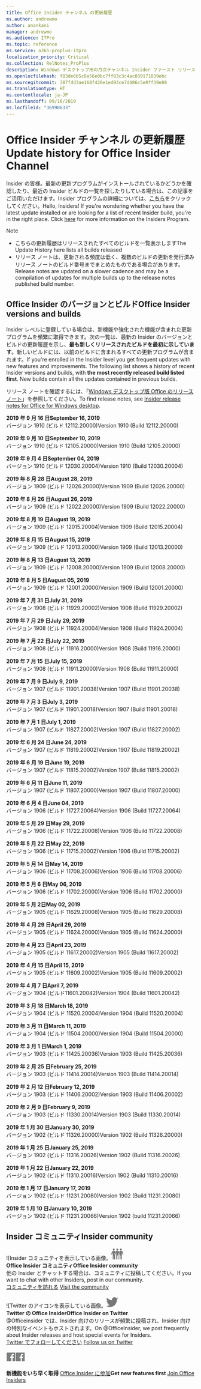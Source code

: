 ```yaml
---
title: Office Insider チャンネル の更新履歴
ms.author: andrewmo
author: anankani
manager: andrewmo
ms.audience: ITPro
ms.topic: reference
ms.service: o365-proplus-itpro
localization_priority: Critical
ms.collection: RelNotes_ProPlus
description: Windows デスクトップ用の月次チャンネル Insider ファースト リリースの更新履歴を Insider の皆様に提供します。
ms.openlocfilehash: f83de6b5c8a56e0bc7ff83c3c4ac039171839ebc
ms.sourcegitcommit: 387fdd3ae168f420e1ed93ce7d486c5e0ff39e88
ms.translationtype: HT
ms.contentlocale: ja-JP
ms.lasthandoff: 09/16/2019
ms.locfileid: "36998633"
---
```

# <a name="update-history-for-office-insider-channel"></a><span data-ttu-id="3a733-103">Office Insider チャンネル の更新履歴</span><span class="sxs-lookup"><span data-stu-id="3a733-103">Update history for Office Insider Channel</span></span>

<span data-ttu-id="3a733-p101">Insider の皆様。最新の更新プログラムがインストールされているかどうかを確認したり、最近の Insider ビルドの一覧を探したりしている場合は、この記事をご活用いただけます。Insider プログラムの詳細については、[こちら](https://insider.office.com/)をクリックしてください。</span><span class="sxs-lookup"><span data-stu-id="3a733-p101">Hello, Insiders! If you're wondering whether you have the latest update installed or are looking for a list of recent Insider build, you're in the right place. Click [here](https://insider.office.com/) for more information on the Insiders Program.</span></span>

> [!NOTE]
> - <span data-ttu-id="3a733-107">こちらの更新履歴はリリースされたすべてのビルドを一覧表示します</span><span class="sxs-lookup"><span data-stu-id="3a733-107">The Update History here lists all builds released</span></span>
> - <span data-ttu-id="3a733-108">リリース ノートは、更新される頻度は低く、複数のビルドの更新を発行済みリリース ノートのビルド番号までまとめたものである場合があります。</span><span class="sxs-lookup"><span data-stu-id="3a733-108">Release notes are updated on a slower cadence and may be a compilation of updates for multiple builds up to the release notes published build number.</span></span>

## <a name="office-insider-versions-and-builds"></a><span data-ttu-id="3a733-109">Office Insider のバージョンとビルド</span><span class="sxs-lookup"><span data-stu-id="3a733-109">Office Insider versions and builds</span></span>

<span data-ttu-id="3a733-p102">Insider レベルに登録している場合は、新機能や強化された機能が含まれた更新プログラムを頻繁に取得できます。次の一覧は、最新の Insider のバージョンとビルドの更新履歴を示し、**最も新しくリリースされたビルドを最初に示しています**。新しいビルドには、以前のビルドに含まれるすべての更新プログラムが含まれます。</span><span class="sxs-lookup"><span data-stu-id="3a733-p102">If you're enrolled in the Insider level you get frequent updates with new features and improvements. The following list shows a history of recent Insider versions and builds, with **the most recently released build listed first**. New builds contain all the updates contained in previous builds.</span></span> 

<span data-ttu-id="3a733-113">リリース ノートを確認するには、「[Windows デスクトップ版 Office のリリース ノート](https://docs.microsoft.com/ja-JP/OfficeUpdates/release-notes-office-insider)」を参照してください。</span><span class="sxs-lookup"><span data-stu-id="3a733-113">To find release notes, see [Insider release notes for Office for Windows desktop](https://docs.microsoft.com/ja-JP/OfficeUpdates/release-notes-office-insider).</span></span>

[//]: # (削除しないでください)

<span data-ttu-id="3a733-115">**2019 年 9 月 16 日**</span><span class="sxs-lookup"><span data-stu-id="3a733-115">**September 16, 2019**</span></span><br/>
<span data-ttu-id="3a733-116">バージョン 1910 (ビルド 12112.20000)</span><span class="sxs-lookup"><span data-stu-id="3a733-116">Version 1910 (Build 12112.20000)</span></span><br/>

<span data-ttu-id="3a733-117">**2019 年 9 月 10 日**</span><span class="sxs-lookup"><span data-stu-id="3a733-117">**September 10, 2019**</span></span><br/>
<span data-ttu-id="3a733-118">バージョン 1910 (ビルド 12105.20000)</span><span class="sxs-lookup"><span data-stu-id="3a733-118">Version 1910 (Build 12105.20000)</span></span><br/>

<span data-ttu-id="3a733-119">**2019 年 9 月 4 日**</span><span class="sxs-lookup"><span data-stu-id="3a733-119">**September 04, 2019**</span></span><br/>
<span data-ttu-id="3a733-120">バージョン 1910 (ビルド 12030.20004)</span><span class="sxs-lookup"><span data-stu-id="3a733-120">Version 1910 (Build 12030.20004)</span></span><br/>

<span data-ttu-id="3a733-121">**2019 年 8 月 28 日**</span><span class="sxs-lookup"><span data-stu-id="3a733-121">**August 28, 2019**</span></span><br/>
<span data-ttu-id="3a733-122">バージョン 1909 (ビルド 12026.20000)</span><span class="sxs-lookup"><span data-stu-id="3a733-122">Version 1909 (Build 12026.20000)</span></span><br/>

<span data-ttu-id="3a733-123">**2019 年 8 月 26 日**</span><span class="sxs-lookup"><span data-stu-id="3a733-123">**August 26, 2019**</span></span><br/>
<span data-ttu-id="3a733-124">バージョン 1909 (ビルド 12022.20000)</span><span class="sxs-lookup"><span data-stu-id="3a733-124">Version 1909 (Build 12022.20000)</span></span><br/>

<span data-ttu-id="3a733-125">**2019 年 8 月 19 日**</span><span class="sxs-lookup"><span data-stu-id="3a733-125">**August 19, 2019**</span></span><br/>
<span data-ttu-id="3a733-126">バージョン 1909 (ビルド 12015.20004)</span><span class="sxs-lookup"><span data-stu-id="3a733-126">Version 1909 (Build 12015.20004)</span></span><br/>

<span data-ttu-id="3a733-127">**2019 年 8 月 15 日**</span><span class="sxs-lookup"><span data-stu-id="3a733-127">**August 15, 2019**</span></span><br/>
<span data-ttu-id="3a733-128">バージョン 1909 (ビルド 12013.20000)</span><span class="sxs-lookup"><span data-stu-id="3a733-128">Version 1909 (Build 12013.20000)</span></span><br/>

<span data-ttu-id="3a733-129">**2019 年 8 月 13 日**</span><span class="sxs-lookup"><span data-stu-id="3a733-129">**August 13, 2019**</span></span><br/>
<span data-ttu-id="3a733-130">バージョン 1909 (ビルド 12008.20000)</span><span class="sxs-lookup"><span data-stu-id="3a733-130">Version 1909 (Build 12008.20000)</span></span><br/>

<span data-ttu-id="3a733-131">**2019 年 8 月 5 日**</span><span class="sxs-lookup"><span data-stu-id="3a733-131">**August 05, 2019**</span></span><br/>
<span data-ttu-id="3a733-132">バージョン 1909 (ビルド 12001.20000)</span><span class="sxs-lookup"><span data-stu-id="3a733-132">Version 1909 (Build 12001.20000)</span></span><br/>

<span data-ttu-id="3a733-133">**2019 年 7 月 31 日**</span><span class="sxs-lookup"><span data-stu-id="3a733-133">**July 31, 2019**</span></span><br/>
<span data-ttu-id="3a733-134">バージョン 1908 (ビルド 11929.20002)</span><span class="sxs-lookup"><span data-stu-id="3a733-134">Version 1908 (Build 11929.20002)</span></span><br/>

<span data-ttu-id="3a733-135">**2019 年 7 月 29 日**</span><span class="sxs-lookup"><span data-stu-id="3a733-135">**July 29, 2019**</span></span><br/>
<span data-ttu-id="3a733-136">バージョン 1908 (ビルド 11924.20004)</span><span class="sxs-lookup"><span data-stu-id="3a733-136">Version 1908 (Build 11924.20004)</span></span><br/>

<span data-ttu-id="3a733-137">**2019 年 7 月 22 日**</span><span class="sxs-lookup"><span data-stu-id="3a733-137">**July 22, 2019**</span></span><br/>
<span data-ttu-id="3a733-138">バージョン 1908 (ビルド 11916.20000)</span><span class="sxs-lookup"><span data-stu-id="3a733-138">Version 1908 (Build 11916.20000)</span></span><br/>

<span data-ttu-id="3a733-139">**2019 年 7 月 15 日**</span><span class="sxs-lookup"><span data-stu-id="3a733-139">**July 15, 2019**</span></span><br/>
<span data-ttu-id="3a733-140">バージョン 1908 (ビルド 11911.20000)</span><span class="sxs-lookup"><span data-stu-id="3a733-140">Version 1908 (Build 11911.20000)</span></span><br/>

<span data-ttu-id="3a733-141">**2019 年 7 月 9 日**</span><span class="sxs-lookup"><span data-stu-id="3a733-141">**July 9, 2019**</span></span><br/>
<span data-ttu-id="3a733-142">バージョン 1907 (ビルド 11901.20038)</span><span class="sxs-lookup"><span data-stu-id="3a733-142">Version 1907 (Build 11901.20038)</span></span><br/>

<span data-ttu-id="3a733-143">**2019 年 7 月 3 日**</span><span class="sxs-lookup"><span data-stu-id="3a733-143">**July 3, 2019**</span></span><br/>
<span data-ttu-id="3a733-144">バージョン 1907 (ビルド 11901.20018)</span><span class="sxs-lookup"><span data-stu-id="3a733-144">Version 1907 (Build 11901.20018)</span></span><br/>

<span data-ttu-id="3a733-145">**2019 年 7 月 1 日**</span><span class="sxs-lookup"><span data-stu-id="3a733-145">**July 1, 2019**</span></span><br/>
<span data-ttu-id="3a733-146">バージョン 1907 (ビルド 11827.20002)</span><span class="sxs-lookup"><span data-stu-id="3a733-146">Version 1907 (Build 11827.20002)</span></span><br/>

<span data-ttu-id="3a733-147">**2019 年 6 月 24 日**</span><span class="sxs-lookup"><span data-stu-id="3a733-147">**June 24, 2019**</span></span><br/>
<span data-ttu-id="3a733-148">バージョン 1907 (ビルド 11819.20002)</span><span class="sxs-lookup"><span data-stu-id="3a733-148">Version 1907 (Build 11819.20002)</span></span><br/>

<span data-ttu-id="3a733-149">**2019 年 6 月 19 日**</span><span class="sxs-lookup"><span data-stu-id="3a733-149">**June 19, 2019**</span></span><br/>
<span data-ttu-id="3a733-150">バージョン 1907 (ビルド 11815.20002)</span><span class="sxs-lookup"><span data-stu-id="3a733-150">Version 1907 (Build 11815.20002)</span></span><br/>

<span data-ttu-id="3a733-151">**2019 年 6 月 11 日**</span><span class="sxs-lookup"><span data-stu-id="3a733-151">**June 11, 2019**</span></span><br/>
<span data-ttu-id="3a733-152">バージョン 1907 (ビルド 11807.20000)</span><span class="sxs-lookup"><span data-stu-id="3a733-152">Version 1907 (Build 11807.20000)</span></span><br/>

<span data-ttu-id="3a733-153">**2019 年 6 月 4 日**</span><span class="sxs-lookup"><span data-stu-id="3a733-153">**June 04, 2019**</span></span><br/>
<span data-ttu-id="3a733-154">バージョン 1906 (ビルド 11727.20064)</span><span class="sxs-lookup"><span data-stu-id="3a733-154">Version 1906 (Build 11727.20064)</span></span><br/>


<span data-ttu-id="3a733-155">**2019 年 5 月 29 日**</span><span class="sxs-lookup"><span data-stu-id="3a733-155">**May 29, 2019**</span></span><br/>
<span data-ttu-id="3a733-156">バージョン 1906 (ビルド 11722.20008)</span><span class="sxs-lookup"><span data-stu-id="3a733-156">Version 1906 (Build 11722.20008)</span></span><br/>

<span data-ttu-id="3a733-157">**2019 年 5 月 22 日**</span><span class="sxs-lookup"><span data-stu-id="3a733-157">**May 22, 2019**</span></span><br/> <span data-ttu-id="3a733-158">バージョン 1906 (ビルド 11715.20002)</span><span class="sxs-lookup"><span data-stu-id="3a733-158">Version 1906 (Build 11715.20002)</span></span><br/> 

<span data-ttu-id="3a733-159">**2019 年 5 月 14 日**</span><span class="sxs-lookup"><span data-stu-id="3a733-159">**May 14, 2019**</span></span><br/> <span data-ttu-id="3a733-160">バージョン 1906 (ビルド 11708.20006)</span><span class="sxs-lookup"><span data-stu-id="3a733-160">Version 1906 (Build 11708.20006)</span></span><br/>

<span data-ttu-id="3a733-161">**2019 年 5 月 6 日**</span><span class="sxs-lookup"><span data-stu-id="3a733-161">**May 06, 2019**</span></span><br/>
<span data-ttu-id="3a733-162">バージョン 1906 (ビルド 11702.20000)</span><span class="sxs-lookup"><span data-stu-id="3a733-162">Version 1906 (Build 11702.20000)</span></span><br/>

<span data-ttu-id="3a733-163">**2019 年 5 月 2日**</span><span class="sxs-lookup"><span data-stu-id="3a733-163">**May 02, 2019**</span></span><br/>
<span data-ttu-id="3a733-164">バージョン 1905 (ビルド 11629.20008)</span><span class="sxs-lookup"><span data-stu-id="3a733-164">Version 1905 (Build 11629.20008)</span></span><br/>

<span data-ttu-id="3a733-165">**2019 年 4 月 29 日**</span><span class="sxs-lookup"><span data-stu-id="3a733-165">**April 29, 2019**</span></span><br/>
<span data-ttu-id="3a733-166">バージョン 1905 (ビルド 11624.20000)</span><span class="sxs-lookup"><span data-stu-id="3a733-166">Version 1905 (Build 11624.20000)</span></span><br/>

<span data-ttu-id="3a733-167">**2019 年 4 月 23 日**</span><span class="sxs-lookup"><span data-stu-id="3a733-167">**April 23, 2019**</span></span><br/> <span data-ttu-id="3a733-168">バージョン 1905 (ビルド 11617.20002)</span><span class="sxs-lookup"><span data-stu-id="3a733-168">Version 1905 (Build 11617.20002)</span></span><br/>

<span data-ttu-id="3a733-169">**2019 年 4 月 15 日**</span><span class="sxs-lookup"><span data-stu-id="3a733-169">**April 15, 2019**</span></span><br/> <span data-ttu-id="3a733-170">バージョン 1905 (ビルド 11609.20002)</span><span class="sxs-lookup"><span data-stu-id="3a733-170">Version 1905 (Build 11609.20002)</span></span><br/>

<span data-ttu-id="3a733-171">**2019 年 4 月 7 日**</span><span class="sxs-lookup"><span data-stu-id="3a733-171">**April 7, 2019**</span></span><br/> <span data-ttu-id="3a733-172">バージョン 1904 (ビルド11601.20042)</span><span class="sxs-lookup"><span data-stu-id="3a733-172">Version 1904 (Build 11601.20042)</span></span><br/>

<span data-ttu-id="3a733-173">**2019 年 3 月 18 日**</span><span class="sxs-lookup"><span data-stu-id="3a733-173">**March 18, 2019**</span></span><br/> <span data-ttu-id="3a733-174">バージョン 1904 (ビルド 11520.20004)</span><span class="sxs-lookup"><span data-stu-id="3a733-174">Version 1904 (Build 11520.20004)</span></span><br/>

<span data-ttu-id="3a733-175">**2019 年 3 月 11 日**</span><span class="sxs-lookup"><span data-stu-id="3a733-175">**March 11, 2019**</span></span><br/> <span data-ttu-id="3a733-176">バージョン 1904 (ビルド 11504.20000)</span><span class="sxs-lookup"><span data-stu-id="3a733-176">Version 1904 (Build 11504.20000)</span></span><br/>

<span data-ttu-id="3a733-177">**2019 年 3 月 1 日**</span><span class="sxs-lookup"><span data-stu-id="3a733-177">**March 1, 2019**</span></span><br/> <span data-ttu-id="3a733-178">バージョン 1903 (ビルド 11425.20036)</span><span class="sxs-lookup"><span data-stu-id="3a733-178">Version 1903 (Build 11425.20036)</span></span><br/> 

<span data-ttu-id="3a733-179">**2019 年 2 月 25 日**</span><span class="sxs-lookup"><span data-stu-id="3a733-179">**February 25, 2019**</span></span><br/> <span data-ttu-id="3a733-180">バージョン 1903 (ビルド 11414.20014)</span><span class="sxs-lookup"><span data-stu-id="3a733-180">Version 1903 (Build 11414.20014)</span></span><br/> 

<span data-ttu-id="3a733-181">**2019 年 2 月 12 日**</span><span class="sxs-lookup"><span data-stu-id="3a733-181">**February 12, 2019**</span></span><br/> <span data-ttu-id="3a733-182">バージョン 1903 (ビルド 11406.20002)</span><span class="sxs-lookup"><span data-stu-id="3a733-182">Version 1903 (Build 11406.20002)</span></span><br/> 

<span data-ttu-id="3a733-183">**2019 年 2 月 9 日**</span><span class="sxs-lookup"><span data-stu-id="3a733-183">**February 9, 2019**</span></span><br/> <span data-ttu-id="3a733-184">バージョン 1903 (ビルド 11330.20014)</span><span class="sxs-lookup"><span data-stu-id="3a733-184">Version 1903 (Build 11330.20014)</span></span><br/> 

<span data-ttu-id="3a733-185">**2019 年 1 月 30 日**</span><span class="sxs-lookup"><span data-stu-id="3a733-185">**January 30, 2019**</span></span><br/> <span data-ttu-id="3a733-186">バージョン 1902 (ビルド 11326.20000)</span><span class="sxs-lookup"><span data-stu-id="3a733-186">Version 1902 (Build 11326.20000)</span></span><br/> 

<span data-ttu-id="3a733-187">**2019 年 1 月 25 日**</span><span class="sxs-lookup"><span data-stu-id="3a733-187">**January 25, 2019**</span></span><br/> <span data-ttu-id="3a733-188">バージョン 1902 (ビルド 11316.20026)</span><span class="sxs-lookup"><span data-stu-id="3a733-188">Version 1902 (Build 11316.20026)</span></span><br/> 

<span data-ttu-id="3a733-189">**2019 年 1 月 22 日**</span><span class="sxs-lookup"><span data-stu-id="3a733-189">**January 22, 2019**</span></span><br/> <span data-ttu-id="3a733-190">バージョン 1902 (ビルド 11310.20016)</span><span class="sxs-lookup"><span data-stu-id="3a733-190">Version 1902 (Build 11310.20016)</span></span><br/> 

<span data-ttu-id="3a733-191">**2019 年 1 月 17 日**</span><span class="sxs-lookup"><span data-stu-id="3a733-191">**January 17, 2019**</span></span><br/> <span data-ttu-id="3a733-192">バージョン 1902 (ビルド 11231.20080)</span><span class="sxs-lookup"><span data-stu-id="3a733-192">Version 1902 (Build 11231.20080)</span></span><br/>

<span data-ttu-id="3a733-193">**2019 年 1 月 10 日**</span><span class="sxs-lookup"><span data-stu-id="3a733-193">**January 10, 2019**</span></span><br/> <span data-ttu-id="3a733-194">バージョン 1902 (ビルド 11231.20066)</span><span class="sxs-lookup"><span data-stu-id="3a733-194">Version 1902 (build 11231.20066)</span></span><br/> 

## <a name="insider-community"></a><span data-ttu-id="3a733-195">Insider コミュニティ</span><span class="sxs-lookup"><span data-stu-id="3a733-195">Insider community</span></span>

<span data-ttu-id="3a733-196">![Insider コミュニティを表示している画像。</span><span class="sxs-lookup"><span data-stu-id="3a733-196">![Image showing insider community.</span></span> ](images/insidercommunity.png) <br/>
<span data-ttu-id="3a733-197">**Office Insider コミュニティ**</span><span class="sxs-lookup"><span data-stu-id="3a733-197">**Office Insider community**</span></span><br/> <span data-ttu-id="3a733-198">他の Insider とチャットする場合は、コミュニティに投稿してください。</span><span class="sxs-lookup"><span data-stu-id="3a733-198">If you want to chat with other Insiders, post in our community.</span></span><br/><span data-ttu-id="3a733-199"> 
[コミュニティを訪れる](https://go.microsoft.com/fwlink/?linkid=843493)</span><span class="sxs-lookup"><span data-stu-id="3a733-199"> 
[Visit the community](https://go.microsoft.com/fwlink/?linkid=843493)</span></span><br/> 

<span data-ttu-id="3a733-200">![Twitter のアイコンを表示している画像。</span><span class="sxs-lookup"><span data-stu-id="3a733-200">![Image showing twitter icon.</span></span> ](images/twitter.png)<br/>
<span data-ttu-id="3a733-201">**Twitter の Office Insider**</span><span class="sxs-lookup"><span data-stu-id="3a733-201">**Office Insider on Twitter**</span></span><br/> <span data-ttu-id="3a733-202">@Officeinsider では、Insider 向けのリリースが頻繁に投稿され、Insider 向けの特別なイベントもホストされます。</span><span class="sxs-lookup"><span data-stu-id="3a733-202">On @OfficeInsider, we post frequently about Insider releases and host special events for Insiders.</span></span><br/><span data-ttu-id="3a733-203"> 
[Twitter でフォローしてください](https://go.microsoft.com/fwlink/?linkid=717717)</span><span class="sxs-lookup"><span data-stu-id="3a733-203"> 
[Follow us on Twitter](https://go.microsoft.com/fwlink/?linkid=717717)</span></span><br/> 

<span data-ttu-id="3a733-204">[
  ![Facebook のアイコンを表示している画像。 ](images/facebook.png)](https://www.facebook.com/sharer.php?u=https://support.office.com/ja-JP/article/Update-history-for-Office-Insider-for-Windows-desktop-64bbb317-972a-4933-8b82-cc866f0b067c)</span><span class="sxs-lookup"><span data-stu-id="3a733-204">[![Image showing Facebook icon. ](images/facebook.png)](https://www.facebook.com/sharer.php?u=https://support.office.com/en-us/article/Update-history-for-Office-Insider-for-Windows-desktop-64bbb317-972a-4933-8b82-cc866f0b067c)</span></span>


<span data-ttu-id="3a733-205">**新機能をいち早く取得**
[Office Insider に参加](https://insider.office.com/)</span><span class="sxs-lookup"><span data-stu-id="3a733-205">**Get new features first**
[Join Office Insiders](https://insider.office.com/)</span></span>